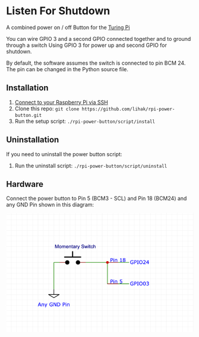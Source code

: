 # Listen For Shutdown

A combined power on / off Button for the [Turing Pi](https://turingpi.com/)

You can wire GPIO 3 and a second GPIO connected together and to ground through a switch
Using GPIO 3 for power up and second GPIO for shutdown.

By default, the software assumes the switch is connected to pin BCM 24. The pin can be changed in the Python source file.

## Installation

1. [Connect to your Raspberry Pi via SSH](https://howchoo.com/g/mgi3mdnlnjq/how-to-log-in-to-a-raspberry-pi-via-ssh)
1. Clone this repo: `git clone https://github.com/lihak/rpi-power-button.git`
1. Run the setup script: `./rpi-power-button/script/install`

## Uninstallation

If you need to uninstall the power button script:

1. Run the uninstall script: `./rpi-power-button/script/uninstall`

## Hardware

Connect the power button to Pin 5 (BCM3 - SCL) and Pin 18 (BCM24) and any GND Pin shown in this diagram:

![Connection Diagram](https://raw.githubusercontent.com/lihak/pi-power-button/master/diagrams/pinout.png)

